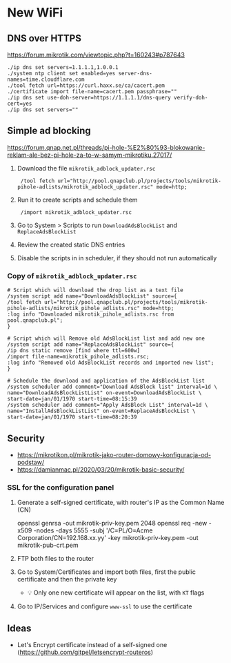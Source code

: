 # New WiFi

## DNS over HTTPS

https://forum.mikrotik.com/viewtopic.php?t=160243#p787643

    ./ip dns set servers=1.1.1.1,1.0.0.1
    ./system ntp client set enabled=yes server-dns-names=time.cloudflare.com
    ./tool fetch url=https://curl.haxx.se/ca/cacert.pem
    ./certificate import file-name=cacert.pem passphrase=""
    ./ip dns set use-doh-server=https://1.1.1.1/dns-query verify-doh-cert=yes
    ./ip dns set servers=""

## Simple ad blocking

https://forum.qnap.net.pl/threads/pi-hole-%E2%80%93-blokowanie-reklam-ale-bez-pi-hole-za-to-w-samym-mikrotiku.27017/

1. Download the file `mikrotik_adblock_updater.rsc`

        /tool fetch url="http://pool.qnapclub.pl/projects/tools/mikrotik-pihole-adlists/mikrotik_adblock_updater.rsc" mode=http;

2. Run it to create scripts and schedule them

        /import mikrotik_adblock_updater.rsc

3. Go to System > Scripts to run `DownloadAdsBlockList` and `ReplaceAdsBlockList`

4. Review the created static DNS entries

5. Disable the scripts in in scheduler, if they should not run automatically

### Copy of `mikrotik_adblock_updater.rsc`

    # Script which will download the drop list as a text file
    /system script add name="DownloadAdsBlockList" source={
    /tool fetch url="http://pool.qnapclub.pl/projects/tools/mikrotik-pihole-adlists/mikrotik_pihole_adlists.rsc" mode=http;
    :log info "Downloaded mikrotik_pihole_adlists.rsc from pool.qnapclub.pl";
    }

    # Script which will Remove old AdsBlockList list and add new one
    /system script add name="ReplaceAdsBlockList" source={
    /ip dns static remove [find where ttl=600w]
    /import file-name=mikrotik_pihole_adlists.rsc;
    :log info "Removed old AdsBlockList records and imported new list";
    }

    # Schedule the download and application of the AdsBlockList list
    /system scheduler add comment="Download AdsBlock list" interval=1d \
    name="DownloadAdsBlockListList" on-event=DownloadAdsBlockList \
    start-date=jan/01/1970 start-time=08:15:39
    /system scheduler add comment="Apply AdsBlock List" interval=1d \
    name="InstallAdsBlockListList" on-event=ReplaceAdsBlockList \
    start-date=jan/01/1970 start-time=08:20:39

## Security

- https://mikrotikon.pl/mikrotik-jako-router-domowy-konfiguracja-od-podstaw/
- https://damianmac.pl/2020/03/20/mikrotik-basic-security/

### SSL for the configuration panel

1. Generate a self-signed certificate, with router's IP as the Common Name (CN)

    openssl genrsa -out mikrotik-priv-key.pem 2048
    openssl req -new -x509 -nodes -days 5555 -subj '/C=PL/O=Acme Corporation/CN=192.168.xx.yy' -key mikrotik-priv-key.pem -out mikrotik-pub-crt.pem
    
2. FTP both files to the router

3. Go to System/Certificates and import both files, first the public certificate and then the private key
    - :bulb: Only one new certificate will appear on the list, with `KT` flags

4. Go to IP/Services and configure `www-ssl` to use the certificate

## Ideas

- Let's Encrypt certificate instead of a self-signed one (https://github.com/gitpel/letsencrypt-routeros)
